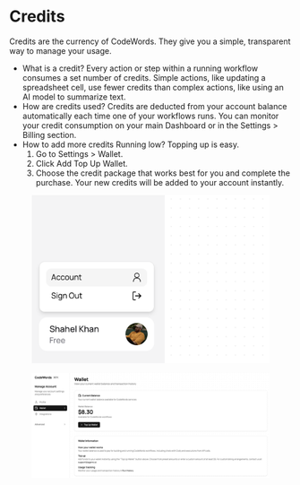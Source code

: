 # Credits

Credits are the currency of CodeWords. They give you a simple, transparent way to manage your usage.

* What is a credit? Every action or step within a running workflow consumes a set number of credits. Simple actions, like updating a spreadsheet cell, use fewer credits than complex actions, like using an AI model to summarize text.
* How are credits used? Credits are deducted from your account balance automatically each time one of your workflows runs. You can monitor your credit consumption on your main Dashboard or in the Settings > Billing section.
* How to add more credits Running low? Topping up is easy.
  1. Go to Settings > Wallet.
  2. Click Add Top Up Wallet.
  3. Choose the credit package that works best for you and complete the purchase. Your new credits will be added to your account instantly.

<figure><img src="../../.gitbook/assets/Screenshot 2025-09-05 at 16.15.28.png" alt=""><figcaption></figcaption></figure>

<figure><img src="../../.gitbook/assets/Screenshot 2025-09-05 at 16.12.04.png" alt=""><figcaption></figcaption></figure>
